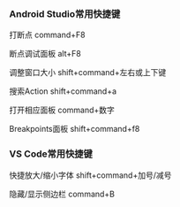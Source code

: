 ### Android Studio常用快捷键

打断点
command+F8

断点调试面板
alt+F8

调整窗口大小
shift+command+左右或上下键

搜索Action
shift+command+a

打开相应面板
command+数字

Breakpoints面板
shift+command+f8

### VS Code常用快捷键

快捷放大/缩小字体
shift+command+加号/减号

隐藏/显示侧边栏
command+B